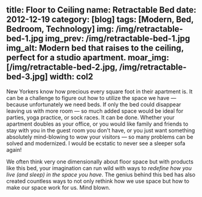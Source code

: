title: Floor to Ceiling
name: Retractable Bed
date: 2012-12-19
category: [blog]
tags: [Modern, Bed, Bedroom, Technology]
img: /img/retractable-bed-1.jpg
img_prev: /img/retractable-bed-1.jpg
img_alt: Modern bed that raises to the ceiling, perfect for a studio apartment.
moar_img: [/img/retractable-bed-2.jpg, /img/retractable-bed-3.jpg]
width: col2
---
New Yorkers know how precious every square foot in their apartment is.  It can be a challenge to figure out how to utilize the space we have &mdash; because unfortunately we need beds.  If only the bed could disappear leaving us with more room &mdash; so much added space would be ideal for parties, yoga practice, or sock races.  It can be done.  Whether your apartment doubles as your office, or you would like family and friends to stay with you in the guest room you don't have, or you just want something absolutely mind-blowing to wow your visitors &mdash; so many problems can be solved and modernized.  I would be ecstatic to never see a sleeper sofa again!

We often think very one dimensionally about floor space but with products like this bed, your imagination can run wild with ways to *redefine how you live (and sleep) in the space you have*. The genius behind this bed has also created countless ways to not only rethink how we use space but how to make our space work for us.  Mind blown.
